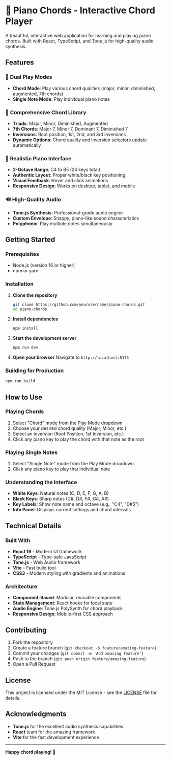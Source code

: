 # 🎹 Piano Chords - Interactive Chord Player

A beautiful, interactive web application for learning and playing piano chords. Built with React, TypeScript, and Tone.js for high-quality audio synthesis.

## Features

### 🎵 **Dual Play Modes**
- **Chord Mode**: Play various chord qualities (major, minor, diminished, augmented, 7th chords)
- **Single Note Mode**: Play individual piano notes

### 🎼 **Comprehensive Chord Library**
- **Triads**: Major, Minor, Diminished, Augmented
- **7th Chords**: Major 7, Minor 7, Dominant 7, Diminished 7
- **Inversions**: Root position, 1st, 2nd, and 3rd inversions
- **Dynamic Options**: Chord quality and inversion selectors update automatically

### 🎹 **Realistic Piano Interface**
- **2-Octave Range**: C4 to B5 (24 keys total)
- **Authentic Layout**: Proper white/black key positioning
- **Visual Feedback**: Hover and click animations
- **Responsive Design**: Works on desktop, tablet, and mobile

### 🔊 **High-Quality Audio**
- **Tone.js Synthesis**: Professional-grade audio engine
- **Custom Envelope**: Snappy, piano-like sound characteristics
- **Polyphonic**: Play multiple notes simultaneously

## Getting Started

### Prerequisites
- Node.js (version 16 or higher)
- npm or yarn

### Installation

1. **Clone the repository**
   ```bash
   git clone https://github.com/yourusername/piano-chords.git
   cd piano-chords
   ```

2. **Install dependencies**
   ```bash
   npm install
   ```

3. **Start the development server**
   ```bash
   npm run dev
   ```

4. **Open your browser**
   Navigate to `http://localhost:5173`

### Building for Production

```bash
npm run build
```

## How to Use

### Playing Chords
1. Select "Chord" mode from the Play Mode dropdown
2. Choose your desired chord quality (Major, Minor, etc.)
3. Select an inversion (Root Position, 1st Inversion, etc.)
4. Click any piano key to play the chord with that note as the root

### Playing Single Notes
1. Select "Single Note" mode from the Play Mode dropdown
2. Click any piano key to play that individual note

### Understanding the Interface
- **White Keys**: Natural notes (C, D, E, F, G, A, B)
- **Black Keys**: Sharp notes (C#, D#, F#, G#, A#)
- **Key Labels**: Show note name and octave (e.g., "C4", "D#5")
- **Info Panel**: Displays current settings and chord intervals

## Technical Details

### Built With
- **React 19** - Modern UI framework
- **TypeScript** - Type-safe JavaScript
- **Tone.js** - Web Audio framework
- **Vite** - Fast build tool
- **CSS3** - Modern styling with gradients and animations

### Architecture
- **Component-Based**: Modular, reusable components
- **State Management**: React hooks for local state
- **Audio Engine**: Tone.js PolySynth for chord playback
- **Responsive Design**: Mobile-first CSS approach

## Contributing

1. Fork the repository
2. Create a feature branch (`git checkout -b feature/amazing-feature`)
3. Commit your changes (`git commit -m 'Add amazing feature'`)
4. Push to the branch (`git push origin feature/amazing-feature`)
5. Open a Pull Request

## License

This project is licensed under the MIT License - see the [LICENSE](LICENSE) file for details.

## Acknowledgments

- **Tone.js** for the excellent audio synthesis capabilities
- **React** team for the amazing framework
- **Vite** for the fast development experience

---

**Happy chord playing! 🎵**
